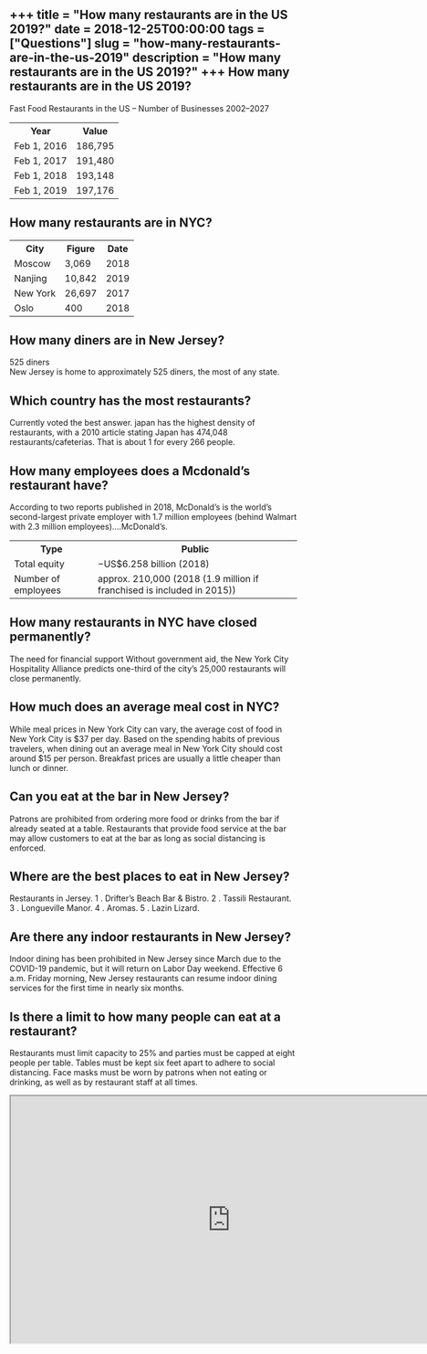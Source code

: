 +++
title = "How many restaurants are in the US 2019?"
date = 2018-12-25T00:00:00
tags = ["Questions"]
slug = "how-many-restaurants-are-in-the-us-2019"
description = "How many restaurants are in the US 2019?"
+++
How many restaurants are in the US 2019?
----------------------------------------

Fast Food Restaurants in the US – Number of Businesses 2002–2027

<table><tr><th>Year</th><th>Value</th></tr><tr><td>Feb 1, 2016</td><td>186,795</td></tr><tr><td>Feb 1, 2017</td><td>191,480</td></tr><tr><td>Feb 1, 2018</td><td>193,148</td></tr><tr><td>Feb 1, 2019</td><td>197,176</td></tr></table>

How many restaurants are in NYC?
--------------------------------

<table><tr><th>City</th><th>Figure</th><th>Date</th></tr><tr><td>Moscow</td><td>3,069</td><td>2018</td></tr><tr><td>Nanjing</td><td>10,842</td><td>2019</td></tr><tr><td>New York</td><td>26,697</td><td>2017</td></tr><tr><td>Oslo</td><td>400</td><td>2018</td></tr></table>

How many diners are in New Jersey?
----------------------------------

525 diners  
New Jersey is home to approximately 525 diners, the most of any state.

Which country has the most restaurants?
---------------------------------------

Currently voted the best answer. japan has the highest density of restaurants, with a 2010 article stating Japan has 474,048 restaurants/cafeterias. That is about 1 for every 266 people.

How many employees does a Mcdonald’s restaurant have?
-----------------------------------------------------

According to two reports published in 2018, McDonald’s is the world’s second-largest private employer with 1.7 million employees (behind Walmart with 2.3 million employees)….McDonald’s.

<table><tr><th>Type</th><th>Public</th></tr><tr><td>Total equity</td><td>−US$6.258 billion (2018)</td></tr><tr><td>Number of employees</td><td>approx. 210,000 (2018 (1.9 million if franchised is included in 2015))</td></tr></table>

How many restaurants in NYC have closed permanently?
----------------------------------------------------

The need for financial support Without government aid, the New York City Hospitality Alliance predicts one-third of the city’s 25,000 restaurants will close permanently.

How much does an average meal cost in NYC?
------------------------------------------

While meal prices in New York City can vary, the average cost of food in New York City is $37 per day. Based on the spending habits of previous travelers, when dining out an average meal in New York City should cost around $15 per person. Breakfast prices are usually a little cheaper than lunch or dinner.

Can you eat at the bar in New Jersey?
-------------------------------------

Patrons are prohibited from ordering more food or drinks from the bar if already seated at a table. Restaurants that provide food service at the bar may allow customers to eat at the bar as long as social distancing is enforced.

Where are the best places to eat in New Jersey?
-----------------------------------------------

Restaurants in Jersey. 1 . Drifter’s Beach Bar &amp; Bistro. 2 . Tassili Restaurant. 3 . Longueville Manor. 4 . Aromas. 5 . Lazin Lizard.

Are there any indoor restaurants in New Jersey?
-----------------------------------------------

Indoor dining has been prohibited in New Jersey since March due to the COVID-19 pandemic, but it will return on Labor Day weekend. Effective 6 a.m. Friday morning, New Jersey restaurants can resume indoor dining services for the first time in nearly six months.

Is there a limit to how many people can eat at a restaurant?
------------------------------------------------------------

Restaurants must limit capacity to 25% and parties must be capped at eight people per table. Tables must be kept six feet apart to adhere to social distancing. Face masks must be worn by patrons when not eating or drinking, as well as by restaurant staff at all times.

<iframe allow="accelerometer; autoplay; clipboard-write; encrypted-media; gyroscope; picture-in-picture" allowfullscreen="" class="__youtube_prefs__  epyt-is-override  no-lazyload" data-no-lazy="1" data-origheight="433" data-origwidth="770" data-skipgform_ajax_framebjll="" height="433" id="_ytid_52682" loading="lazy" src="https://www.youtube.com/embed/mnIsiG8Efg0?enablejsapi=1&autoplay=0&cc_load_policy=0&cc_lang_pref=&iv_load_policy=1&loop=0&modestbranding=0&rel=1&fs=1&playsinline=0&autohide=2&theme=dark&color=red&controls=1&" title="YouTube player" width="770"></iframe>